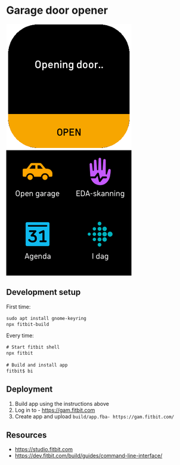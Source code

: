 # Garage door opener

![](screenshots/app-without-background.png)
![](screenshots/menu.png)

## Development setup

First time:
```
sudo apt install gnome-keyring
npx fitbit-build
```

Every time:
```shell
# Start fitbit shell
npx fitbit

# Build and install app
fitbit$ bi
```

## Deployment
1. Build app using the instructions above
2. Log in to - https://gam.fitbit.com
3. Create app and upload `build/app.fba- https://gam.fitbit.com/`


## Resources
- https://studio.fitbit.com
- https://dev.fitbit.com/build/guides/command-line-interface/
